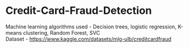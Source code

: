 # Credit-Card-Fraud-Detection
Machine learning algorithms used - Decision trees, logistic regression, K-means clustering, Random Forest, SVC                                
Dataset - https://www.kaggle.com/datasets/mlg-ulb/creditcardfraud

